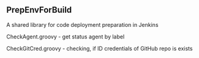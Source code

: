 ## PrepEnvForBuild

A shared library for code deployment preparation in Jenkins

CheckAgent.groovy - get status agent by label

CheckGitCred.groovy - checking, if ID credentials of GitHub repo is exists